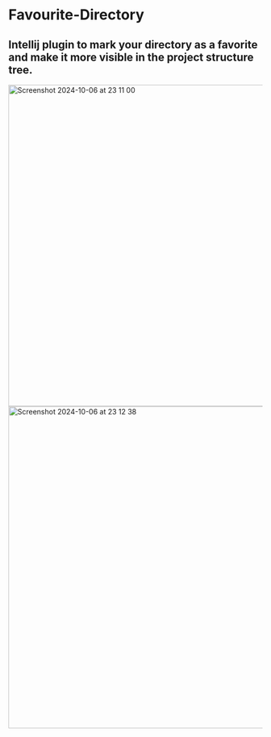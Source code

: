 # Favourite-Directory
## Intellij plugin to mark your directory as a favorite and make it more visible in the project structure tree.
<img width="638" alt="Screenshot 2024-10-06 at 23 11 00" src="https://github.com/user-attachments/assets/ffd0a049-bbec-48bf-9bb5-583d371d7918">
<img width="639" alt="Screenshot 2024-10-06 at 23 12 38" src="https://github.com/user-attachments/assets/e19533e5-8b81-4956-8277-a2c009c13602">
